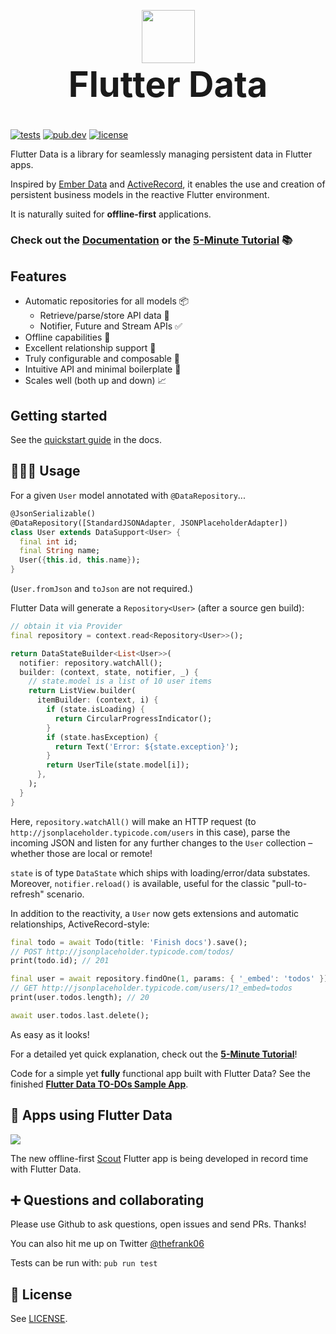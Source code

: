 <p align="center" style="margin-bottom: 0px;">
  <img src="https://avatars2.githubusercontent.com/u/61839689?s=200&v=4" width="85px">
</p>

<h1 align="center" style="margin-top: 0px; font-size: 4em;">Flutter Data</h1>

[![tests](https://img.shields.io/github/workflow/status/flutterdata/flutter_data/test/master?label=tests&labelColor=333940&logo=github)](https://github.com/flutterdata/flutter_data/actions) [![pub.dev](https://img.shields.io/pub/v/flutter_data?label=pub.dev&labelColor=333940&logo=dart)](https://pub.dev/packages/flutter_data) [![license](https://img.shields.io/github/license/flutterdata/flutter_data?color=%23007A88&labelColor=333940&logo=mit)](https://github.com/flutterdata/flutter_data/blob/master/LICENSE)

Flutter Data is a library for seamlessly managing persistent data in Flutter apps.

Inspired by [Ember Data](https://github.com/emberjs/data) and [ActiveRecord](https://guides.rubyonrails.org/active_record_basics.html), it enables the use and creation of persistent business models in the reactive Flutter environment.

It is naturally suited for **offline-first** applications.

### Check out the [Documentation](https://flutterdata.dev) or the [5-Minute Tutorial](https://flutterdata.dev/tutorial) 📚 

## Features

 - Automatic repositories for all models 📦
   - Retrieve/parse/store API data 🚀
   - Notifier, Future and Stream APIs ✅
 - Offline capabilities 🔌
 - Excellent relationship support 🎎
 - Truly configurable and composable 🧱
 - Intuitive API and minimal boilerplate 🤩
 - Scales well (both up and down) 📈 

## Getting started

See the [quickstart guide](https://flutterdata.dev/quickstart) in the docs.

## 👩🏾‍💻 Usage

For a given `User` model annotated with `@DataRepository`...

```dart
@JsonSerializable()
@DataRepository([StandardJSONAdapter, JSONPlaceholderAdapter])
class User extends DataSupport<User> {
  final int id;
  final String name;
  User({this.id, this.name});
}
```

(`User.fromJson` and `toJson` are not required.)

Flutter Data will generate a `Repository<User>` (after a source gen build):

```dart
// obtain it via Provider
final repository = context.read<Repository<User>>();

return DataStateBuilder<List<User>>(
  notifier: repository.watchAll();
  builder: (context, state, notifier, _) {
    // state.model is a list of 10 user items
    return ListView.builder(
      itemBuilder: (context, i) {
        if (state.isLoading) {
          return CircularProgressIndicator();
        }
        if (state.hasException) {
          return Text('Error: ${state.exception}');
        }
        return UserTile(state.model[i]);
      },
    );
  }
}
```

Here, `repository.watchAll()` will make an HTTP request (to `http://jsonplaceholder.typicode.com/users` in this case), parse the incoming JSON and listen for any further changes to the `User` collection – whether those are local or remote!

`state` is of type `DataState` which ships with loading/error/data substates. Moreover, `notifier.reload()` is available, useful for the classic "pull-to-refresh" scenario.

In addition to the reactivity, a `User` now gets extensions and automatic relationships, ActiveRecord-style:

```dart
final todo = await Todo(title: 'Finish docs').save();
// POST http://jsonplaceholder.typicode.com/todos/
print(todo.id); // 201

final user = await repository.findOne(1, params: { '_embed': 'todos' });
// GET http://jsonplaceholder.typicode.com/users/1?_embed=todos
print(user.todos.length); // 20

await user.todos.last.delete();
```

As easy as it looks!

For a detailed yet quick explanation, check out the **[5-Minute Tutorial](https://flutterdata.dev/tutorial)**!

Code for a simple yet **fully** functional app built with Flutter Data? See the finished **[Flutter Data TO-DOs Sample App](https://github.com/flutterdata/flutter_data_todos)**.

## 📲 Apps using Flutter Data

![](https://mk0scoutforpetsedheb.kinstacdn.com/wp-content/uploads/scout.svg)

The new offline-first [Scout](https://scoutforpets.com) Flutter app is being developed in record time with Flutter Data.

## ➕ Questions and collaborating

Please use Github to ask questions, open issues and send PRs. Thanks!

You can also hit me up on Twitter [@thefrank06](https://twitter.com/thefrank06)

Tests can be run with: `pub run test`

## 📝 License

See [LICENSE](https://github.com/flutterdata/flutter_data/blob/master/LICENSE).